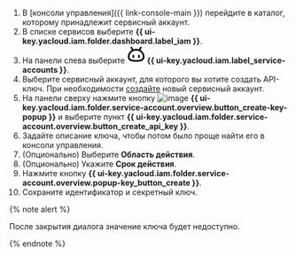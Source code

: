 1. В [консоли управления]({{ link-console-main }}) перейдите в каталог, которому принадлежит сервисный аккаунт.
1. В списке сервисов выберите **{{ ui-key.yacloud.iam.folder.dashboard.label_iam }}**.
1. На панели слева выберите ![FaceRobot](../../_assets/console-icons/face-robot.svg) **{{ ui-key.yacloud.iam.label_service-accounts }}**.
1. Выберите сервисный аккаунт, для которого вы хотите создать API-ключ. При необходимости [создайте](../../iam/operations/sa/create.md) новый сервисный аккаунт.
1. На панели сверху нажмите кнопку ![image](../../_assets/console-icons/plus.svg) **{{ ui-key.yacloud.iam.folder.service-account.overview.button_create-key-popup }}** и выберите пункт **{{ ui-key.yacloud.iam.folder.service-account.overview.button_create_api_key }}**.
1. Задайте описание ключа, чтобы потом было проще найти его в консоли управления.
1. (Опционально) Выберите **Область действия**.
1. (Опционально) Укажите **Срок действия**.
1. Нажмите кнопку **{{ ui-key.yacloud.iam.folder.service-account.overview.popup-key_button_create }}**.
1. Сохраните идентификатор и секретный ключ.

  {% note alert %}

  После закрытия диалога значение ключа будет недоступно.

  {% endnote %}